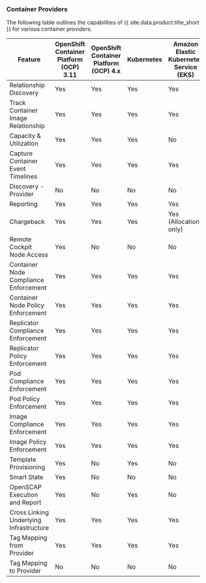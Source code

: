 ### Container Providers

The following table outlines the capabilities of {{ site.data.product.title_short }} for various container providers.

| Feature                                 | OpenShift Container Platform (OCP) 3.11 | OpenShift Container Platform (OCP) 4.x | Kubernetes | Amazon Elastic Kubernetes Service (EKS) |
| --------------------------------------- | --------------------------------------- |--------------------------------------- | ---------- | --------------------------------------- |
| Relationship Discovery                  | Yes                                     | Yes                                    | Yes        | Yes                                     |
| Track Container Image Relationship      | Yes                                     | Yes                                    | Yes        | Yes                                     |
| Capacity & Utilization                  | Yes                                     | Yes                                    | Yes        | No                                      |
| Capture Container Event Timelines       | Yes                                     | Yes                                    | Yes        | Yes                                     |
| Discovery - Provider                    | No                                      | No                                     | No         | No                                      |
| Reporting                               | Yes                                     | Yes                                    | Yes        | Yes                                     |
| Chargeback                              | Yes                                     | Yes                                    | Yes        | Yes (Allocation only)                   |
| Remote Cockpit Node Access              | Yes                                     | No                                     | No         | No                                      |
| Container Node Compliance Enforcement   | Yes                                     | Yes                                    | Yes        | Yes                                     |
| Container Node Policy Enforcement       | Yes                                     | Yes                                    | Yes        | Yes                                     |
| Replicator Compliance Enforcement       | Yes                                     | Yes                                    | Yes        | Yes                                     |
| Replicator Policy Enforcement           | Yes                                     | Yes                                    | Yes        | Yes                                     |
| Pod Compliance Enforcement              | Yes                                     | Yes                                    | Yes        | Yes                                     |
| Pod Policy Enforcement                  | Yes                                     | Yes                                    | Yes        | Yes                                     |
| Image Compliance Enforcement            | Yes                                     | Yes                                    | Yes        | Yes                                     |
| Image Policy Enforcement                | Yes                                     | Yes                                    | Yes        | Yes                                     |
| Template Provisioning                   | Yes                                     | No                                     | Yes        | No                                      |
| Smart State                             | Yes                                     | No                                     | No         | No                                      |
| OpenSCAP Execution and Report           | Yes                                     | No                                     | Yes        | No                                      |
| Cross Linking Underlying Infrastructure | Yes                                     | Yes                                    | Yes        | Yes                                     |
| Tag Mapping from Provider               | Yes                                     | Yes                                    | Yes        | Yes                                     |
| Tag Mapping to Provider                 | No                                      | No                                     | No         | No                                      |
